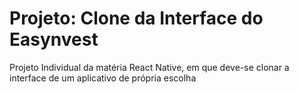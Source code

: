 # Projeto: Clone da Interface do Easynvest
Projeto Individual da matéria React Native, em que deve-se clonar a interface de um aplicativo de própria escolha
